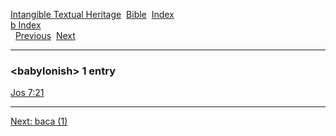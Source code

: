 [Intangible Textual Heritage](../../index)  [Bible](../index) 
[Index](index)   
[b Index](_b_)  
  [Previous](c00988)  [Next](c00990) 

------------------------------------------------------------------------

### &lt;babylonish&gt; 1 entry

[Jos 7:21](../kjv/jos007.htm#021)  

------------------------------------------------------------------------

[Next: baca (1)](c00990)
